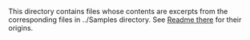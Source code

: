 ﻿This directory contains files whose contents are excerpts from the corresponding files in ../Samples directory.
See [Readme there](../Samples/Readme.md) for their origins.
